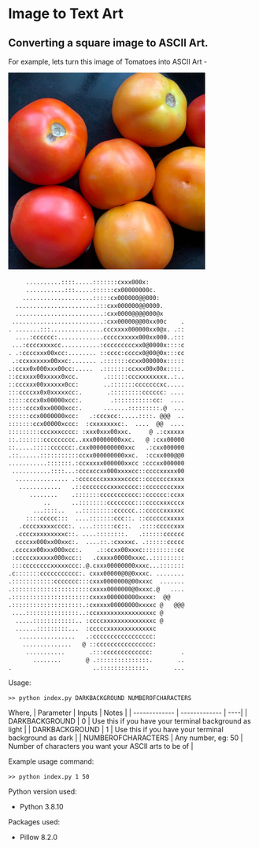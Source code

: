 # Image to Text Art

## Converting a square image to ASCII Art.

For example, lets turn this image of Tomatoes into ASCII Art -

<img src="image.png" width="400" height="400">



```
     ..........::::.....:::::::cxxx000x:
     ...........:::.....::::::cx00000000c.
    ....................:::::cx000000@@000:
  .......................:::cxx000000@@0000.
  .........................:cxx0000@@@@000@x
 ..........................:cxx00000@@00xx00c    .
. .......:::...............cccxxxx000000xx0@x. .::
  ....:cccccc:.............cccccxxxxx000xx000..:::
 ...:ccccxxxxcc...........:cccccccccxx0@0000x::::c
. .:ccccxxx00xcc:........ ::cccc:ccccx0@00@0x:::cc
 .:ccxxxxxxx00xxc:....... .:::::::ccxx000000x:::::
.:ccxx0x000xxx00cc:.....  .:::::::ccxxx00x00x::::.
::ccxxxx00xxxxx0xcc.       .::::::cccxxxxxxxx..:..
::cccxxx00xxxxxx0cc:       ..:::::::cccccccxc.....
:::ccccxx0x0xxxxxcc:.       .:::::::::cccccc: ....
:::::cccx0x00000xcc:.        .:::::::::::cc:  ....
:::::cccx0xx0000xcc:.      .......:::::::::.@  ...
::::::ccx0000000xcc:   .:cccxcc:.....::::. @@@  ..
:::::::ccx00000xccc:  :cxxxxxxxc:.  ....  @@  ....
:::::::::cccxxxcccc: :xxx0xxx00xxc.     @ .:cxxxxx
::.:::::::ccccccccc..xxx00000000xxc.   @ :cxx00000
::.....:::::cccccc:.cxx0000000000xxc   .:cxx000000
.::......:::::::::::ccxx000000000xxc.  :ccxx000@@0
...........:::::::.:ccxxxxx000000xxcc :cccxx000000
 ...........::::...:cccxccxx000xxxxcc::ccccxxxxx00
  ............... .:cccccccxxxxxxcccc::cccccccxxxx
   ............   .::ccccccccxxxccccc::ccccccccxxx
      ........    .:::::::ccccccccccc::cccccc:ccxx
          ..      ..::::::::cccccccc:::ccccxxxcccx
       ...::::..   ..:::::::::cccccc.::cccccxxxxxc
     ::::ccccc:::  ....:::::::ccc::. ::ccccccxxxxx
   .ccccxxxxxcccc:. ....::::::cc::.  .::::cccccxxx
  .ccccxxxxxxxxxc::. ....::::::::.   .::::::cccccc
  ccccxx000xx00xxc:.  ....::.:cxxxxc. .::::::ccccc
 .ccccxx00xxx000xcc:.    .::ccxx00xxxc::::::::::cc
 :cccccxxxxxx000xcc::   .cxxxx00000xxxc..:::::::::
 :::ccccccccxxxxxccc:.@.cxxx00000000xxxc...:::::::
.c:::::::ccccccccccc:. cxxx00000@0@0xxxc. ........
.::::::::::::ccccccc:::cxxx0000000@00xxxc  .......
.::::::::::::::::::::::cxxxx0000000@0xxxc.@   ....
.::::::::::::::::::::::cxxxx000000000xxxx:  @@
.::::::::::::::::::::.:cxxxxx00000000xxxxc @   @@@
 ....:::::::::::::::..:ccxxxxxxxxxxxxxxxxc @
  .....::::::::::::.. :ccccxxxxxxxxxxxxxxc @
  ......:::::::::...  :cccccxxxxxxxxxxxxxc
   ................   .:ccccccccccccccccc:
    ..............   @ ::cccccccccccccccc:
     ...........       .:::ccccccccccccc:        .
       ........       @ .:::::::::::::::.       ..
.                       ..:::::::::::::.       ...
```

Usage:
```
>> python index.py DARKBACKGROUND NUMBEROFCHARACTERS
```
Where,
| Parameter  | Inputs | Notes |
| ------------- | ------------- | ----|
| DARKBACKGROUND  | 0 | Use this if you have your terminal background as light |
| DARKBACKGROUND  | 1 | Use this if you have your terminal background as dark |
| NUMBEROFCHARACTERS | Any number, eg: 50 | Number of characters you want your ASCII arts to be of |

Example usage command: 
```
>> python index.py 1 50
```


Python version used:
* Python 3.8.10

Packages used:
* Pillow 8.2.0

